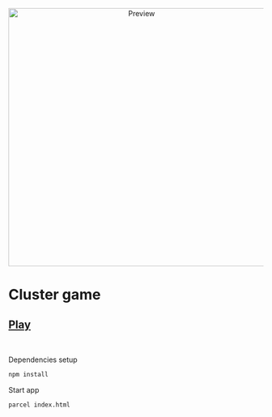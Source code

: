<p align="center">
  <img src="https://github.com/Dmitry-Sm/cluster-game/raw/master/cluster_preview.gif" alt="Preview" width="510" />
</p>

# Cluster game

## [Play](https://cluster-game.vercel.app/)

<br>

Dependencies setup
```sh
npm install
```

Start app
```sh
parcel index.html
```